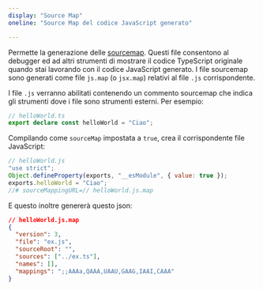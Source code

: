 ```yaml
---
display: "Source Map"
oneline: "Source Map del codice JavaScript generato"

---
```


Permette la generazione delle [sourcemap](https://developer.mozilla.org/en-US/docs/Tools/Debugger/How_to/Use_a_source_map). Questi file consentono al debugger ed ad altri strumenti di mostrare il codice TypeScript originale quando stai lavorando con il codice JavaScript generato. I file sourcemap sono generati come file `js.map` (o `jsx.map`) relativi al file `.js` corrispondente.

I file `.js` verranno abilitati contenendo un commento sourcemap che indica gli strumenti dove i file sono strumenti esterni. Per esempio:

```ts
// helloWorld.ts
export declare const helloWorld = "Ciao";
```

Compilando come `sourceMap` impostata a `true`, crea il corrispondente file JavaScript:

```js
// helloWorld.js
"use strict";
Object.defineProperty(exports, "__esModule", { value: true });
exports.helloWorld = "Ciao";
//# sourceMappingURL=// helloWorld.js.map
```

E questo inoltre genererà questo json:

```json
// helloWorld.js.map
{
  "version": 3,
  "file": "ex.js",
  "sourceRoot": "",
  "sources": ["../ex.ts"],
  "names": [],
  "mappings": ";;AAAa,QAAA,UAAU,GAAG,IAAI,CAAA"
}
```
